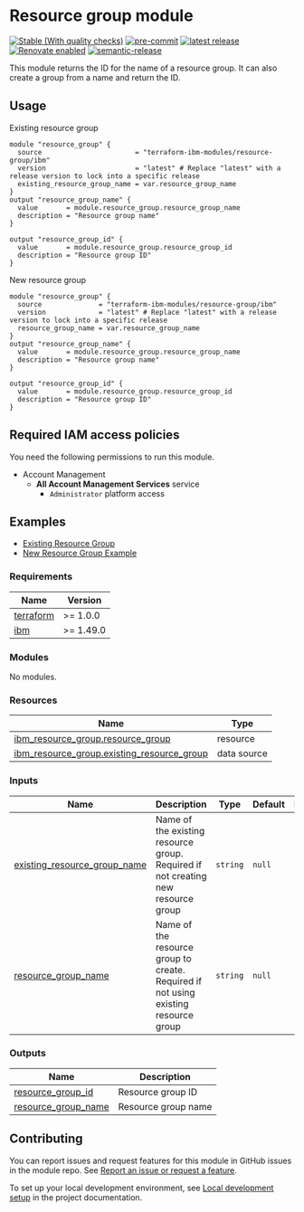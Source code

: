 <!-- Update the title to match the module name -->
# Resource group module

<!-- UPDATE BADGE: Update the link for the badge below-->
[![Stable (With quality checks)](https://img.shields.io/badge/Status-Stable%20(With%20quality%20checks)-green)](https://terraform-ibm-modules.github.io/documentation/#/badge-status)
[![pre-commit](https://img.shields.io/badge/pre--commit-enabled-brightgreen?logo=pre-commit&logoColor=white)](https://github.com/pre-commit/pre-commit)
[![latest release](https://img.shields.io/github/v/release/terraform-ibm-modules/terraform-ibm-resource-group?logo=GitHub&sort=semver)](https://github.com/terraform-ibm-modules/terraform-ibm-resource-group/releases/latest)
[![Renovate enabled](https://img.shields.io/badge/renovate-enabled-brightgreen.svg)](https://renovatebot.com/)
[![semantic-release](https://img.shields.io/badge/%20%20%F0%9F%93%A6%F0%9F%9A%80-semantic--release-e10079.svg)](https://github.com/semantic-release/semantic-release)

This module returns the ID for the name of a resource group. It can also create a group from a name and return the ID.

## Usage
<!-- Add sample usage of the module itself in the code block below -->
Existing resource group
```hcl
module "resource_group" {
  source                       = "terraform-ibm-modules/resource-group/ibm"
  version                      = "latest" # Replace "latest" with a release version to lock into a specific release
  existing_resource_group_name = var.resource_group_name
}
output "resource_group_name" {
  value       = module.resource_group.resource_group_name
  description = "Resource group name"
}

output "resource_group_id" {
  value       = module.resource_group.resource_group_id
  description = "Resource group ID"
}
```

New resource group
```hcl
module "resource_group" {
  source              = "terraform-ibm-modules/resource-group/ibm"
  version             = "latest" # Replace "latest" with a release version to lock into a specific release
  resource_group_name = var.resource_group_name
}
output "resource_group_name" {
  value       = module.resource_group.resource_group_name
  description = "Resource group name"
}

output "resource_group_id" {
  value       = module.resource_group.resource_group_id
  description = "Resource group ID"
}
```

## Required IAM access policies
You need the following permissions to run this module.

- Account Management
  - **All Account Management Services** service
      - `Administrator` platform access

<!-- BEGIN EXAMPLES HOOK -->
## Examples

- [ Existing Resource Group](examples/existing-resource-group)
- [ New Resource Group Example](examples/new-resource-group)
<!-- END EXAMPLES HOOK -->

<!-- BEGINNING OF PRE-COMMIT-TERRAFORM DOCS HOOK -->
### Requirements

| Name | Version |
|------|---------|
| <a name="requirement_terraform"></a> [terraform](#requirement\_terraform) | >= 1.0.0 |
| <a name="requirement_ibm"></a> [ibm](#requirement\_ibm) | >= 1.49.0 |

### Modules

No modules.

### Resources

| Name | Type |
|------|------|
| [ibm_resource_group.resource_group](https://registry.terraform.io/providers/IBM-Cloud/ibm/latest/docs/resources/resource_group) | resource |
| [ibm_resource_group.existing_resource_group](https://registry.terraform.io/providers/IBM-Cloud/ibm/latest/docs/data-sources/resource_group) | data source |

### Inputs

| Name | Description | Type | Default | Required |
|------|-------------|------|---------|:--------:|
| <a name="input_existing_resource_group_name"></a> [existing\_resource\_group\_name](#input\_existing\_resource\_group\_name) | Name of the existing resource group.  Required if not creating new resource group | `string` | `null` | no |
| <a name="input_resource_group_name"></a> [resource\_group\_name](#input\_resource\_group\_name) | Name of the resource group to create. Required if not using existing resource group | `string` | `null` | no |

### Outputs

| Name | Description |
|------|-------------|
| <a name="output_resource_group_id"></a> [resource\_group\_id](#output\_resource\_group\_id) | Resource group ID |
| <a name="output_resource_group_name"></a> [resource\_group\_name](#output\_resource\_group\_name) | Resource group name |
<!-- END OF PRE-COMMIT-TERRAFORM DOCS HOOK -->
<!-- BEGIN CONTRIBUTING HOOK -->

<!-- Leave this section as is so that your module has a link to local development environment set up steps for contributors to follow -->
## Contributing

You can report issues and request features for this module in GitHub issues in the module repo. See [Report an issue or request a feature](https://github.com/terraform-ibm-modules/.github/blob/main/.github/SUPPORT.md).

To set up your local development environment, see [Local development setup](https://terraform-ibm-modules.github.io/documentation/#/local-dev-setup) in the project documentation.

<!-- END CONTRIBUTING HOOK -->

